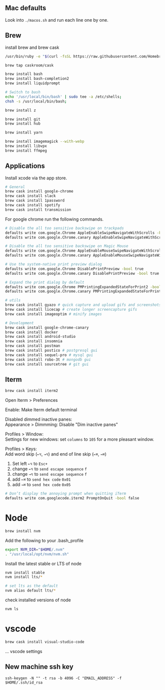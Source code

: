 ## Mac defaults
Look into `./macos.sh` and run each line one by one.

## Brew

install brew and brew cask

```sh
/usr/bin/ruby -e "$(curl -fsSL https://raw.githubusercontent.com/Homebrew/install/master/install)"

brew tap caskroom/cask
```

```sh
brew install bash
brew install bash-completion2
brew install liquidprompt

# Switch to bash 
echo '/usr/local/bin/bash' | sudo tee -a /etc/shells;
chsh -s /usr/local/bin/bash;

brew install z

brew install git
brew install hub

brew install yarn

brew install imagemagick --with-webp
brew install libvpx
brew install ffmpeg
```


## Applications

Install xcode via the app store.

```sh
# General
brew cask install google-chrome
brew cask install slack
brew cask install 1password
brew cask install spotify
brew cask install transmission
```

For google chrome run the following commands.

```sh
# Disable the all too sensitive backswipe on trackpads
defaults write com.google.Chrome AppleEnableSwipeNavigateWithScrolls -bool false
defaults write com.google.Chrome.canary AppleEnableSwipeNavigateWithScrolls -bool false

# Disable the all too sensitive backswipe on Magic Mouse
defaults write com.google.Chrome AppleEnableMouseSwipeNavigateWithScrolls -bool false
defaults write com.google.Chrome.canary AppleEnableMouseSwipeNavigateWithScrolls -bool false

# Use the system-native print preview dialog
defaults write com.google.Chrome DisablePrintPreview -bool true
defaults write com.google.Chrome.canary DisablePrintPreview -bool true

# Expand the print dialog by default
defaults write com.google.Chrome PMPrintingExpandedStateForPrint2 -bool true
defaults write com.google.Chrome.canary PMPrintingExpandedStateForPrint2 -bool true
```

```sh
# utils
brew cask install gyazo # quick capture and upload gifs and screenshots
brew cask install licecap # create longer screencapture gifs
brew cask install imageoptim # minify images
```

```sh
# Development
brew cask install google-chrome-canary
brew cask install docker
brew cask install android-studio
brew cask install insomnia
brew cask install postman 
brew cask install postico # postgresql gui
brew cask install sequel-pro # mysql gui
brew cask install robo-3t # mongodb gui
brew cask install sourcetree # git gui
```

## Iterm
```sh
brew cask install iterm2
```

Open Iterm > Preferences

Enable: Make Iterm default terminal

Disabled dimmed inactive panes:  
Appearance > Dimmming: Disable "Dim inactive panes"

Profiles > Window:  
Settings for new windows: set `columns` to `105` for a more pleasant window.

Profiles > Keys:  
Add word skip (`←⌥`, `→⌥`) and end of line skip (`←⌘`, `→⌘`)  

1. Set left `←⌥` to `Esc+`
2. change `←⌥` to `send escape sequence` `f`
3. change `→⌥` to `send escape sequence` `f` 
4. add `←⌘` to `send hex code` `0x01` 
5. add `→⌘` to `send hex code` `0x05` 

```sh
# Don’t display the annoying prompt when quitting iTerm
defaults write com.googlecode.iterm2 PromptOnQuit -bool false
```

# Node
```sh
brew install nvm
```

Add the following to your .bash_profile

```sh
export NVM_DIR="$HOME/.nvm"
. "/usr/local/opt/nvm/nvm.sh"
```

Install the latest stable or LTS of node

```sh
nvm install stable
nvm install lts/*

# set lts as the default
nvm alias default lts/*
```

check installed versions of node

```sh
nvm ls
```

# vscode
```sh
brew cask install visual-studio-code
```

... vscode settings


## New machine ssh key

```
ssh-keygen -N "" -t rsa -b 4096 -C "EMAIL_ADDRESS" -f $HOME/.ssh/id_rsa
```
